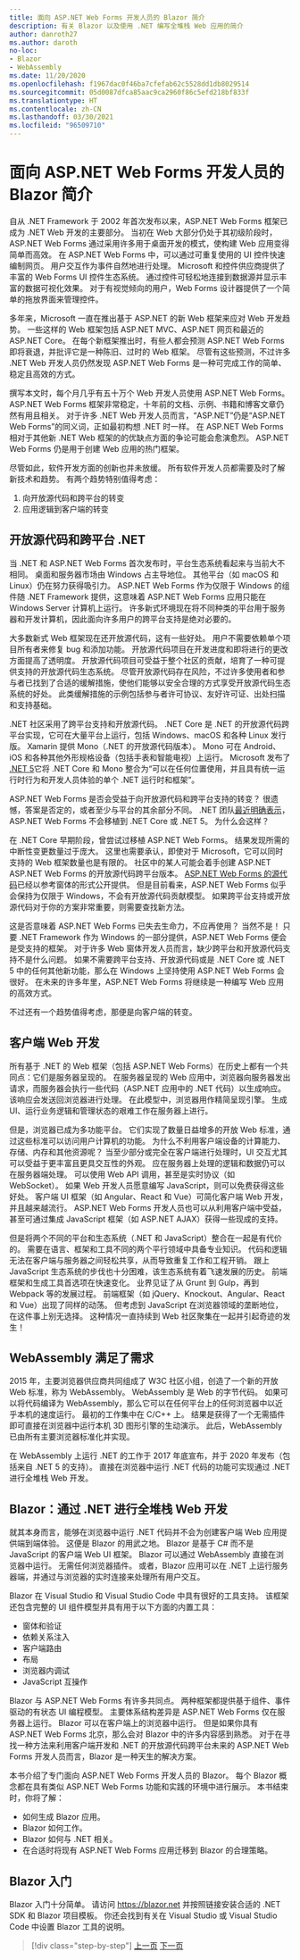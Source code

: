 ```yaml
---
title: 面向 ASP.NET Web Forms 开发人员的 Blazor 简介
description: 有关 Blazor 以及使用 .NET 编写全堆栈 Web 应用的简介
author: danroth27
ms.author: daroth
no-loc:
- Blazor
- WebAssembly
ms.date: 11/20/2020
ms.openlocfilehash: f1967dac0f46ba7cfefab62c5528dd1db8029514
ms.sourcegitcommit: 05d0087dfca85aac9ca2960f86c5efd218bf833f
ms.translationtype: HT
ms.contentlocale: zh-CN
ms.lasthandoff: 03/30/2021
ms.locfileid: "96509710"
---
```

# <a name="an-introduction-to-blazor-for-aspnet-web-forms-developers"></a>面向 ASP.NET Web Forms 开发人员的 Blazor 简介

自从 .NET Framework 于 2002 年首次发布以来，ASP.NET Web Forms 框架已成为 .NET Web 开发的主要部分。 当初在 Web 大部分仍处于其初级阶段时，ASP.NET Web Forms 通过采用许多用于桌面开发的模式，使构建 Web 应用变得简单而高效。 在 ASP.NET Web Forms 中，可以通过可重复使用的 UI 控件快速编制网页。 用户交互作为事件自然地进行处理。 Microsoft 和控件供应商提供了丰富的 Web Forms UI 控件生态系统。 通过控件可轻松地连接到数据源并显示丰富的数据可视化效果。 对于有视觉倾向的用户，Web Forms 设计器提供了一个简单的拖放界面来管理控件。

多年来，Microsoft 一直在推出基于 ASP.NET 的新 Web 框架来应对 Web 开发趋势。 一些这样的 Web 框架包括 ASP.NET MVC、ASP.NET 网页和最近的 ASP.NET Core。 在每个新框架推出时，有些人都会预测 ASP.NET Web Forms 即将衰退，并批评它是一种陈旧、过时的 Web 框架。 尽管有这些预测，不过许多 .NET Web 开发人员仍然发现 ASP.NET Web Forms 是一种可完成工作的简单、稳定且高效的方式。

撰写本文时，每个月几乎有五十万个 Web 开发人员使用 ASP.NET Web Forms。 ASP.NET Web Forms 框架非常稳定，十年前的文档、示例、书籍和博客文章仍然有用且相关。 对于许多 .NET Web 开发人员而言，“ASP.NET”仍是“ASP.NET Web Forms”的同义词，正如最初构想 .NET 时一样。 在 ASP.NET Web Forms 相对于其他新 .NET Web 框架的的优缺点方面的争论可能会愈演愈烈。 ASP.NET Web Forms 仍是用于创建 Web 应用的热门框架。

尽管如此，软件开发方面的创新也并未放缓。 所有软件开发人员都需要及时了解新技术和趋势。 有两个趋势特别值得考虑：

1. 向开放源代码和跨平台的转变
2. 应用逻辑到客户端的转变

## <a name="an-open-source-and-cross-platform-net"></a>开放源代码和跨平台 .NET

当 .NET 和 ASP.NET Web Forms 首次发布时，平台生态系统看起来与当前大不相同。 桌面和服务器市场由 Windows 占主导地位。 其他平台（如 macOS 和 Linux）仍在努力获得吸引力。 ASP.NET Web Forms 作为仅限于 Windows 的组件随 .NET Framework 提供，这意味着 ASP.NET Web Forms 应用只能在 Windows Server 计算机上运行。 许多新式环境现在将不同种类的平台用于服务器和开发计算机，因此面向许多用户的跨平台支持是绝对必要的。

大多数新式 Web 框架现在还开放源代码，这有一些好处。 用户不需要依赖单个项目所有者来修复 bug 和添加功能。 开放源代码项目在开发进度和即将进行的更改方面提高了透明度。 开放源代码项目可受益于整个社区的贡献，培育了一种可提供支持的开放源代码生态系统。 尽管开放源代码存在风险，不过许多使用者和参与者已找到了合适的缓解措施，使他们能够以安全合理的方式享受开放源代码生态系统的好处。 此类缓解措施的示例包括参与者许可协议、友好许可证、出处扫描和支持基础。

.NET 社区采用了跨平台支持和开放源代码。 .NET Core 是 .NET 的开放源代码跨平台实现，它可在大量平台上运行，包括 Windows、macOS 和各种 Linux 发行版。 Xamarin 提供 Mono（.NET 的开放源代码版本）。 Mono 可在 Android、iOS 和各种其他外形规格设备（包括手表和智能电视）上运行。 Microsoft 发布了 [.NET 5](https://devblogs.microsoft.com/dotnet/announcing-net-5-0/)它将 .NET Core 和 Mono 整合为“可以在任何位置使用，并且具有统一运行时行为和开发人员体验的单个 .NET 运行时和框架”。

ASP.NET Web Forms 是否会受益于向开放源代码和跨平台支持的转变？ 很遗憾，答案是否定的，或者至少与平台的其余部分不同。 .NET 团队[最近明确表示](https://devblogs.microsoft.com/dotnet/net-core-is-the-future-of-net/)，ASP.NET Web Forms 不会移植到 .NET Core 或 .NET 5。 为什么会这样？

在 .NET Core 早期阶段，曾尝试过移植 ASP.NET Web Forms。 结果发现所需的中断性变更数量过于庞大。 这里也需要承认，即使对于 Microsoft，它可以同时支持的 Web 框架数量也是有限的。 社区中的某人可能会着手创建 ASP.NET ASP.NET Web Forms 的开放源代码跨平台版本。 [ASP.NET Web Forms 的源代码](https://github.com/microsoft/referencesource)已经以参考窗体的形式公开提供。 但是目前看来，ASP.NET Web Forms 似乎会保持为仅限于 Windows，不会有开放源代码贡献模型。 如果跨平台支持或开放源代码对于你的方案非常重要，则需要查找新方法。

这是否意味着 ASP.NET Web Forms 已失去生命力，不应再使用？ 当然不是！ 只要 .NET Framework 作为 Windows 的一部分提供，ASP.NET Web Forms 便会是受支持的框架。 对于许多 Web 窗体开发人员而言，缺少跨平台和开放源代码支持不是什么问题。 如果不需要跨平台支持、开放源代码或是 .NET Core 或 .NET 5 中的任何其他新功能，那么在 Windows 上坚持使用 ASP.NET Web Forms 会很好。 在未来的许多年里，ASP.NET Web Forms 将继续是一种编写 Web 应用的高效方式。

不过还有一个趋势值得考虑，那便是向客户端的转变。

## <a name="client-side-web-development"></a>客户端 Web 开发

所有基于 .NET 的 Web 框架（包括 ASP.NET Web Forms）在历史上都有一个共同点：它们是服务器呈现的。 在服务器呈现的 Web 应用中，浏览器向服务器发出请求，而服务器会执行一些代码（ASP.NET 应用中的 .NET 代码）以生成响应。 该响应会发送回浏览器进行处理。 在此模型中，浏览器用作精简呈现引擎。 生成 UI、运行业务逻辑和管理状态的艰难工作在服务器上进行。

但是，浏览器已成为多功能平台。 它们实现了数量日益增多的开放 Web 标准，通过这些标准可以访问用户计算机的功能。 为什么不利用客户端设备的计算能力、存储、内存和其他资源呢？ 当至少部分或完全在客户端进行处理时，UI 交互尤其可以受益于更丰富且更具交互性的外观。 应在服务器上处理的逻辑和数据仍可以在服务器端处理。 可以使用 Web API 调用，甚至是实时协议（如 WebSocket）。 如果 Web 开发人员愿意编写 JavaScript，则可以免费获得这些好处。 客户端 UI 框架（如 Angular、React 和 Vue）可简化客户端 Web 开发，并且越来越流行。 ASP.NET Web Forms 开发人员也可以从利用客户端中受益，甚至可通过集成 JavaScript 框架（如 ASP.NET AJAX）获得一些现成的支持。

但是将两个不同的平台和生态系统（.NET 和 JavaScript）整合在一起是有代价的。 需要在语言、框架和工具不同的两个平行领域中具备专业知识。 代码和逻辑无法在客户端与服务器之间轻松共享，从而导致重复工作和工程开销。 跟上 JavaScript 生态系统的步伐也十分困难，该生态系统有着飞速发展的历史。 前端框架和生成工具首选项在快速变化。 业界见证了从 Grunt 到 Gulp，再到 Webpack 等的发展过程。 前端框架（如 jQuery、Knockout、Angular、React 和 Vue）出现了同样的动荡。 但考虑到 JavaScript 在浏览器领域的垄断地位，在这件事上别无选择。 这种情况一直持续到 Web 社区聚集在一起并引起奇迹的发生！

## <a name="webassembly-fulfills-a-need"></a>WebAssembly 满足了需求

2015 年，主要浏览器供应商共同组成了 W3C 社区小组，创造了一个新的开放 Web 标准，称为 WebAssembly。 WebAssembly 是 Web 的字节代码。 如果可以将代码编译为 WebAssembly，那么它可以在任何平台上的任何浏览器中以近乎本机的速度运行。 最初的工作集中在 C/C++ 上。 结果是获得了一个无需插件即可直接在浏览器中运行本机 3D 图形引擎的生动演示。 此后，WebAssembly 已由所有主要浏览器标准化并实现。

在 WebAssembly 上运行 .NET 的工作于 2017 年底宣布，并于 2020 年发布（包括来自 .NET 5 的支持）。 直接在浏览器中运行 .NET 代码的功能可实现通过 .NET 进行全堆栈 Web 开发。

## <a name="blazor-full-stack-web-development-with-net"></a>Blazor：通过 .NET 进行全堆栈 Web 开发

就其本身而言，能够在浏览器中运行 .NET 代码并不会为创建客户端 Web 应用提供端到端体验。 这便是 Blazor 的用武之地。 Blazor 是基于 C# 而不是 JavaScript 的客户端 Web UI 框架。 Blazor 可以通过 WebAssembly 直接在浏览器中运行。 无需任何浏览器插件。 或者，Blazor 应用可以在 .NET 上运行服务器端，并通过与浏览器的实时连接来处理所有用户交互。

Blazor 在 Visual Studio 和 Visual Studio Code 中具有很好的工具支持。 该框架还包含完整的 UI 组件模型并具有用于以下方面的内置工具：

- 窗体和验证
- 依赖关系注入
- 客户端路由
- 布局
- 浏览器内调试
- JavaScript 互操作

Blazor 与 ASP.NET Web Forms 有许多共同点。 两种框架都提供基于组件、事件驱动的有状态 UI 编程模型。 主要体系结构差异是 ASP.NET Web Forms 仅在服务器上运行。 Blazor 可以在客户端上的浏览器中运行。 但是如果你具有 ASP.NET Web Forms 北京，那么会对 Blazor 中的许多内容感到熟悉。 对于在寻找一种方法来利用客户端开发和 .NET 的开放源代码跨平台未来的 ASP.NET Web Forms 开发人员而言，Blazor 是一种天生的解决方案。

本书介绍了专门面向 ASP.NET Web Forms 开发人员的 Blazor。 每个 Blazor 概念都在具有类似 ASP.NET Web Forms 功能和实践的环境中进行展示。 本书结束时，你将了解：

- 如何生成 Blazor 应用。
- Blazor 如何工作。
- Blazor 如何与 .NET 相关。
- 在合适时将现有 ASP.NET Web Forms 应用迁移到 Blazor 的合理策略。

## <a name="get-started-with-blazor"></a>Blazor 入门

Blazor 入门十分简单。 请访问 <https://blazor.net> 并按照链接安装合适的 .NET SDK 和 Blazor 项目模板。 你还会找到有关在 Visual Studio 或 Visual Studio Code 中设置 Blazor 工具的说明。

>[!div class="step-by-step"]
>[上一页](index.md)
>[下一页](architecture-comparison.md)
